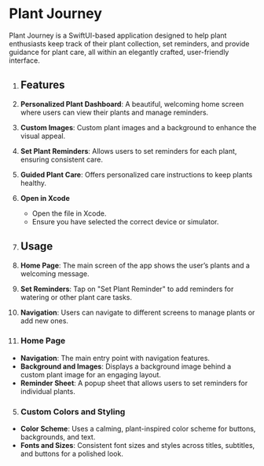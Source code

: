 # Plant Journey 

Plant Journey is a SwiftUI-based application designed to help plant enthusiasts keep track of their plant collection, set reminders, and provide guidance for plant care, all within an elegantly crafted, user-friendly interface.


1. ## Features

1. **Personalized Plant Dashboard**: A beautiful, welcoming home screen where users can view their plants and manage reminders.
2. **Custom Images**: Custom plant images and a background to enhance the visual appeal.
3. **Set Plant Reminders**: Allows users to set reminders for each plant, ensuring consistent care.
4. **Guided Plant Care**: Offers personalized care instructions to keep plants healthy.


2. **Open in Xcode**

   - Open the file in Xcode.
   - Ensure you have selected the correct device or simulator.


3. ## Usage

1. **Home Page**: The main screen of the app shows the user’s plants and a welcoming message.
2. **Set Reminders**: Tap on "Set Plant Reminder" to add reminders for watering or other plant care tasks.
3. **Navigation**: Users can navigate to different screens to manage plants or add new ones.


4. ### Home Page

- **Navigation**: The main entry point with navigation features.
- **Background and Images**: Displays a background image behind a custom plant image for an engaging layout.
- **Reminder Sheet**: A popup sheet that allows users to set reminders for individual plants.

5. ### Custom Colors and Styling

- **Color Scheme**: Uses a calming, plant-inspired color scheme for buttons, backgrounds, and text.
- **Fonts and Sizes**: Consistent font sizes and styles across titles, subtitles, and buttons for a polished look.

